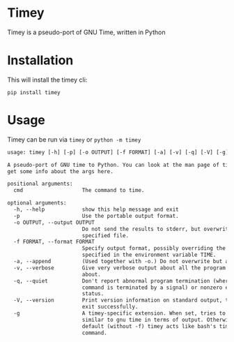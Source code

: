 # Timey

Timey is a pseudo-port of GNU Time, written in Python

# Installation

This will install the timey cli:

```
pip install timey
```

# Usage

Timey can be run via `timey` or `python -m timey`

<!-- MARKDOWN-AUTO-DOCS:START (CODE:src=./help_output.txt) -->
<!-- The below code snippet is automatically added from ./help_output.txt -->
```txt
usage: timey [-h] [-p] [-o OUTPUT] [-f FORMAT] [-a] [-v] [-q] [-V] [-g] ...

A pseudo-port of GNU time to Python. You can look at the man page of time to
get some info about the args here.

positional arguments:
  cmd                   The command to time.

optional arguments:
  -h, --help            show this help message and exit
  -p                    Use the portable output format.
  -o OUTPUT, --output OUTPUT
                        Do not send the results to stderr, but overwrite the
                        specified file.
  -f FORMAT, --format FORMAT
                        Specify output format, possibly overriding the format
                        specified in the environment variable TIME.
  -a, --append          (Used together with -o.) Do not overwrite but append.
  -v, --verbose         Give very verbose output about all the program knows
                        about.
  -q, --quiet           Don't report abnormal program termination (where
                        command is terminated by a signal) or nonzero exit
                        status.
  -V, --version         Print version information on standard output, then
                        exit successfully.
  -g                    A timey-specific extension. When set, tries to act
                        similar to gnu time in terms of output. Otherwise by
                        default (without -f) timey acts like bash's time
                        command.
```
<!-- MARKDOWN-AUTO-DOCS:END -->
